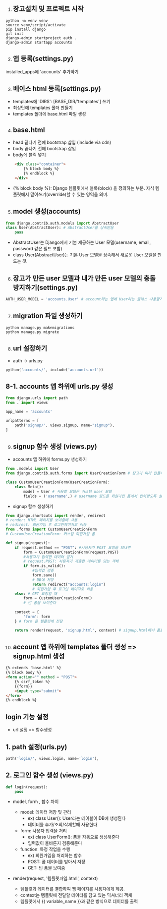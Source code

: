 1. ## 장고설치 및 프로젝트 시작 ##
```shell
python -m venv venv
source venv/script/activate
pip install django
git init 
django-admin startproject auth . 
django-admin startapp accounts
```
2. ## 앱 등록(settings.py) ##
installed_apps에 'accounts' 추가하기

3. ## 베이스 html 등록(settings.py) ##
- templates에 'DIRS': [BASE_DIR/'templates'] 쓰기
- 최상단에 templates 폴더 만들기
- templates 폴더에 base.html 파일 생성

4. ## base.html ##
- head 끝나기 전에 bootstrap 삽입 (include via cdn)
- body 끝나기 전에 bootstrap 삽입 
- body에 블럭 넣기
```html
    <div class="container">
        {% block body %}
        {% endblock %}
    </div>
```
- {% block body %}: Django 템플릿에서 블록(block) 을 정의하는 부분. 자식 템플릿에서 덮어쓰기(override)할 수 있는 영역을 의미.

5. ## model 생성(accounts) ##
```python
from django.contrib.auth.models import AbstractUser
class User(AbstractUser): # AbstractUser를 상속받음
    pass
```
- AbstractUser는 Django에서 기본 제공하는 User 모델(username, email, password 같은 필드 포함)
- class User(AbstractUser)는 기본 User 모델을 상속해서 새로운 User 모델을 만드는 것.

6. ## 장고가 만든 user 모델과 내가 만든 user 모델의 충돌 방지하기(settings.py) ##
```python
AUTH_USER_MODEL = 'accounts.User' # account라는 앱에 User라는 클래스 사용할거야.
```
7. ## migration 파일 생성하기 ##
```shell
python manage.py makemigrations
python manage.py migrate
```
8. ## url 설정하기 ##
- auth -> urls.py 
```python
python('accounts/', include('accounts.url'))
```
## 8-1. accounts 앱 하위에 urls.py 생성 ##
```python
from django.urls import path
from . import views

app_name = 'accounts'

urlpatterns = [
    path('signup/', views.signup, name="signup"),
]
```

9. ## signup 함수 생성 (views.py) ##
- accounts 앱 하위에 forms.py 생성하기

```python
from .models import User
from django.contrib.auth.forms import UserCreationForm # 장고가 미리 만들어놓은 form임

class CustomUserCreationForm(UserCreationForm):
    class Meta():
        model = User # 사용할 모델은 커스텀 user 모델
        fields = ('username',) # username 필드를 회원가입 폼에서 입력받도록 설정
```
- signup 함수 생성하기
```python
from django.shortcuts import render, redirect
# render: HTML 페이지를 보여줄때 사용
# redirect: 회원가입 후 로그인페이지로 이동
from .forms import CustomUserCreationForm
# CustomUserCreationForm: 커스텀 회원가입 폼

def signup(request):
    if request.method == "POST": #사용자가 POST 요청을 보내면
        form = CustomUserCreationForm(request.POST)
        #사용자가 입력한 데이터 받기
        # request.POST: 사용자가 제출한 데이터를 담는 객체
        if form.is_valid():
            #입력값 검증
            form.save()
            # DB에 저장
            return redirect("accounts:login")
            # 회원가입 후 로그인 페이지로 이동
    else: # GET 요청일 때
        form = CustomUserCreationForm()
        # 빈 폼을 보여준다
    
    context = {
        'form': form
    } # form 을 템플릿에 전달

    return render(request, 'signup.html', context) # signup.html에서 폼을 출력한다
```
10. ## account 앱 하위에 templates 폴더 생성 => signup.html 생성 ##
```html
{% extends 'base.html' %}
{% block body %}
<form action="" method = "POST">
    {% csrf_token %}
    {{form}}
    <input type="submit"> 
</form>
{% endblock %}
```

## login 기능 설정 ##
- url 설정 => 함수생성
## 1. path 설정(urls.py) ##
```python
path('login/', views.login, name='login'),
```
## 2. 로그인 함수 생성 (views.py) ##
```python
def login(request):
    pass
```
- model, form , 함수 차이
    - model: 데이터 저장 및 관리
        - ex) class User(): User라는 테이블이 DB에 생성된다
        - 데이터를 추가/조회/삭제할때 사용한다
    - form: 사용자 입력을 처리 
        - ex) class UserForm(): 폼을 자동으로 생성해준다
        - 입력값이 올바른지 검증해준다
    - function: 특정 작업을 수행
        - ex) 회원가입을 처리하는 함수
        - POST: 폼 데이터를 받아서 저장
        - GET: 빈 폼을 보여줌

- render(request, '템플릿파일.html', context)
    - 템플릿과 데이터를 결합하여 웹 페이지를 사용자에게 제공.
    - context는 템플릿에 전달할 데이터를 담고 있는 딕셔너리 객체
    - 템플릿에서 {{ variable_name }}과 같은 방식으로 데이터를 출력
